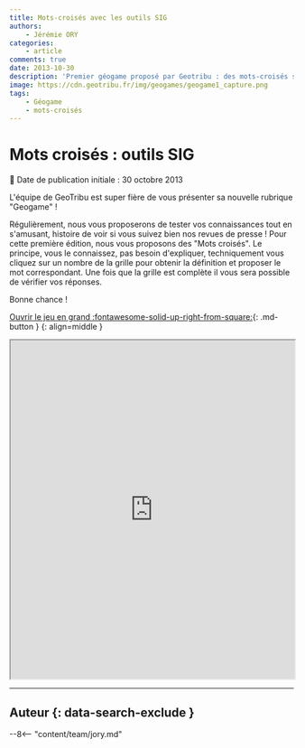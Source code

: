 ```yaml
---
title: Mots-croisés avec les outils SIG
authors:
    - Jérémie ORY
categories:
    - article
comments: true
date: 2013-10-30
description: 'Premier géogame proposé par Geotribu : des mots-croisés sur les outils SIG. Bon jeu !'
image: https://cdn.geotribu.fr/img/geogames/geogame1_capture.png
tags:
    - Géogame
    - mots-croisés
---
```


# Mots croisés : outils SIG

:calendar: Date de publication initiale : 30 octobre 2013

L'équipe de GeoTribu est super fière de vous présenter sa nouvelle rubrique "Geogame" !

Régulièrement, nous vous proposerons de tester vos connaissances tout en s'amusant, histoire de voir si vous suivez bien nos revues de presse ! Pour cette première édition, nous vous proposons des "Mots croisés". Le principe, vous le connaissez, pas besoin d'expliquer, techniquement vous cliquez sur un nombre de la grille pour obtenir la définition et proposer le mot correspondant. Une fois que la grille est complète il vous sera possible de vérifier vos réponses.

Bonne chance !

[Ouvrir le jeu en grand :fontawesome-solid-up-right-from-square:](https://geotribu.github.io/geogames/premier_jeu){: .md-button }
{: align=middle }

<iframe name="geogame1" width="100%" height="600px" src="https://geotribu.github.io/geogames/premier_jeu" frameborder="1"></iframe>

----

## Auteur {: data-search-exclude }

--8<-- "content/team/jory.md"
